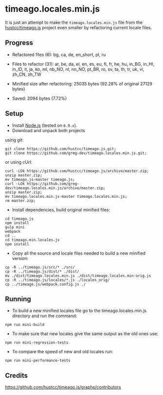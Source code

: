 # timeago.locales.min.js

It is just an attempt to make the `timeago.locales.min.js` file from the [hustcc/timeago.js](https://github.com/hustcc/timeago.js.git) project
even smaller by refactoring current locale files.

## Progress
* Refactored files (<!-- replace:miniFilesNum -->6<!-- end:replace:miniFilesNum -->): <!-- replace:miniFiles -->bg, ca, de, en_short, pl, ru<!-- end:replace:miniFiles -->

* Files to refactor (<!-- replace:todoFilesNum -->31<!-- end:replace:todoFilesNum -->): <!-- replace:todoFiles -->ar, be, da, el, en, es, eu, fi, fr, he, hu, in_BG, in_HI, in_ID, it, ja, ko, ml, nb_NO, nl, nn_NO, pt_BR, ro, sv, ta, th, tr, uk, vi, zh_CN, zh_TW<!-- end:replace:todoFiles -->

* Minified size after refactoring: <!-- replace:miniBytes -->25035<!-- end:replace:miniBytes --> bytes (<!-- replace:diffPercent -->92.28<!-- end:replace:diffPercent -->% of original <!-- replace:origBytes -->27129<!-- end:replace:origBytes --> bytes)

* Saved: <!-- replace:diffBytes -->2094<!-- end:replace:diffBytes --> bytes (<!-- replace:savedPercent -->7.72<!-- end:replace:savedPercent -->%)

## Setup
* Install [Node.js](https://nodejs.org/en/download/) (tested on `6.9.x`).
* Download and unpack both projects

using git:
```
git clone https://github.com/hustcc/timeago.js.git;
git clone https://github.com/greg-dev/timeago.locales.min.js.git;
```
or using cUrl:
```
curl -LOk https://github.com/hustcc/timeago.js/archive/master.zip;
unzip master.zip;
mv timeago.js-master timeago.js;
curl -LOk https://github.com/greg-dev/timeago.locales.min.js/archive/master.zip;
unzip master.zip;
mv timeago.locales.min.js-master timeago.locales.min.js;
rm master.zip;
```
* Install dependencies, build original minified files:
```
cd timeago.js
npm install
gulp mini
webpack
cd ..
cd timeago.min.locales.js
npm install
```
* Copy all the source and locale files needed to build a new minified version:
```
cp -R ../timeago.js/src/* ./src/
cp -R ../timeago.js/dist/* ./dist/
mv ./dist/timeago.locales.min.js ./dist/timeago.locales.min-orig.js
cp -R ../timeago.js/locales/*.js ./locales_orig/
cp ../timeago.js/webpack.config.js ./
```

## Running
* To build a new minified locales file go to the timeago.locales.min.js directory
and run the command:
```
npm run mini-build
```

* To make sure that new locales give the same output as the old ones use:
```
npm run mini-regression-tests
```

* To compare the speed of new and old locales run:
```
npm run mini-performance-tests
```

## Credits
https://github.com/hustcc/timeago.js/graphs/contributors
